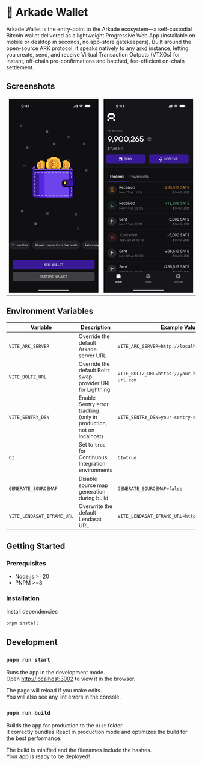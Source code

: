 # 👾 Arkade Wallet

Arkade Wallet is the entry-point to the Arkade ecosystem—a self-custodial Bitcoin wallet delivered as a lightweight Progressive Web App (installable on mobile or desktop in seconds, no app-store gatekeepers). Built around the open-source ARK protocol, it speaks natively to any [arkd](https://github.com/arkade-os/arkd) instance, letting you create, send, and receive Virtual Transaction Outputs (VTXOs) for instant, off-chain pre-confirmations and batched, fee-efficient on-chain settlement.


## Screenshots

<!-- Using a table for more consistent layout -->
<table>
  <tr>
    <td width="50%" align="center">
      <img src="./mockup/new-wallet.png" alt="New Wallet" width="250">
    </td>
    <td width="50%" align="center">
      <img src="./mockup/home-arkade-wallet.png" alt="Home Screen" width="250">
    </td>
  </tr>
</table>




## Environment Variables

| Variable                   | Description                                                | Example Value                                        |
|----------------------------|------------------------------------------------------------|------------------------------------------------------|
| `VITE_ARK_SERVER`          | Override the default Arkade server URL                     | `VITE_ARK_SERVER=http://localhost:7070`              |
| `VITE_BOLTZ_URL`           | Override the default Boltz swap provider URL for Lightning | `VITE_BOLTZ_URL=https://your-boltz-provider-url.com` |
| `VITE_SENTRY_DSN`          | Enable Sentry error tracking                              (only in production, not on localhost) | `VITE_SENTRY_DSN=your-sentry-dsn`                    |
| `CI`                       | Set to `true` for Continuous Integration environments      | `CI=true`                                            |
| `GENERATE_SOURCEMAP`       | Disable source map generation during build                 | `GENERATE_SOURCEMAP=false`                           |
| `VITE_LENDASAT_IFRAME_URL` | Overwrite the default Lendasat URL                         | `VITE_LENDASAT_IFRAME_URL=http://localhost:5173`     |

## Getting Started

### Prerequisites

- Node.js >=20
- PNPM >=8

### Installation

Install dependencies

   ```bash
   pnpm install
   ```

## Development

### `pnpm run start`

Runs the app in the development mode.\
Open [http://localhost:3002](http://localhost:3002) to view it in the browser.

The page will reload if you make edits.\
You will also see any lint errors in the console.

### `pnpm run build`

Builds the app for production to the `dist` folder.\
It correctly bundles React in production mode and optimizes the build for the best performance.

The build is minified and the filenames include the hashes.\
Your app is ready to be deployed!
